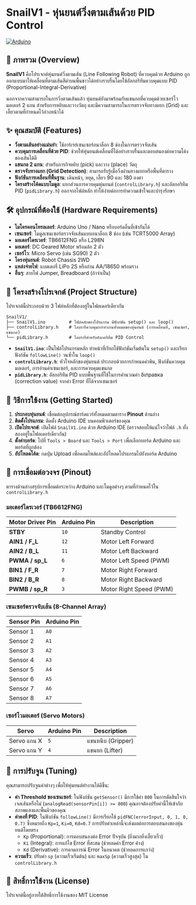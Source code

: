 # SnailV1 - หุ่นยนต์วิ่งตามเส้นด้วย PID Control

[![Arduino](https://img.shields.io/badge/Arduino-00979D?style=for-the-badge&logo=arduino&logoColor=white)](https://www.arduino.cc/)

## 📝 ภาพรวม (Overview)

**SnailV1** คือโปรเจกต์หุ่นยนต์วิ่งตามเส้น (Line Following Robot) ที่ควบคุมด้วย Arduino ถูกออกแบบมาให้เคลื่อนที่ตามเส้นสีดำบนพื้นขาวได้อย่างราบรื่นโดยใช้อัลกอริทึมควบคุมแบบ PID (Proportional-Integral-Derivative)

นอกจากความสามารถในการวิ่งตามเส้นแล้ว หุ่นยนต์ยังมาพร้อมกับแขนกลที่ควบคุมด้วยเซอร์โวมอเตอร์ 2 แกน สำหรับการหยิบและวางวัตถุ และมีความสามารถในการตรวจจับทางแยก (Grid) และเลี้ยวตามที่กำหนดไว้ล่วงหน้าได้

## ✨ คุณสมบัติ (Features)

- **วิ่งตามเส้นอย่างแม่นยำ**: ใช้อาร์เรย์เซนเซอร์อนาล็อก 8 ช่องในการตรวจจับเส้น
- **ควบคุมการเคลื่อนที่ด้วย PID**: ช่วยให้หุ่นยนต์เคลื่อนที่ได้อย่างราบรื่นและตอบสนองต่อความโค้งของเส้นได้ดี
- **แขนกล 2 แกน**: สำหรับภารกิจหยิบ (pick) และวาง (place) วัตถุ
- **ตรวจจับทางแยก (Grid Detection)**: สามารถรับรู้เมื่อวิ่งผ่านทางแยกหรือพื้นที่ตาราง
- **ฟังก์ชันการเคลื่อนที่พื้นฐาน**: เดินหน้า, หยุด, เลี้ยว 90 และ 180 องศา
- **โครงสร้างโค้ดแบบโมดูล**: แยกส่วนการควบคุมหุ่นยนต์ (`controlLibrary.h`) และอัลกอริทึม PID (`pidLibrary.h`) ออกจากไฟล์หลัก ทำให้ง่ายต่อการทำความเข้าใจและบำรุงรักษา

## 🛠️ อุปกรณ์ที่ต้องใช้ (Hardware Requirements)

- **ไมโครคอนโทรลเลอร์**: Arduino Uno / Nano หรือบอร์ดอื่นที่เข้ากันได้
- **เซนเซอร์**: โมดูลเซนเซอร์ตรวจจับเส้นแบบอนาล็อก 8 ช่อง (เช่น TCRT5000 Array)
- **มอเตอร์ไดรเวอร์**: TB6612FNG หรือ L298N
- **มอเตอร์**: DC Geared Motor พร้อมล้อ 2 ตัว
- **เซอร์โว**: Micro Servo (เช่น SG90) 2 ตัว
- **โครงหุ่นยนต์**: Robot Chassis 2WD
- **แหล่งจ่ายไฟ**: แบตเตอรี่ LiPo 2S หรือถ่าน AA/18650 พร้อมราง
- **อื่นๆ**: สายไฟ Jumper, Breadboard (ถ้าจำเป็น)

## 📂 โครงสร้างโปรเจกต์ (Project Structure)

โปรเจกต์นี้ประกอบด้วย 3 ไฟล์หลักที่ต้องอยู่ในโฟลเดอร์เดียวกัน

```
SnailV1/
├── SnailV1.ino         # ไฟล์หลักของโปรแกรม มีฟังก์ชัน setup() และ loop()
├── controlLibrary.h    # ไลบรารีควบคุมการทำงานทั้งหมดของหุ่นยนต์ (การเคลื่อนที่, เซนเซอร์, แขนกล)
└── pidLibrary.h        # ไลบรารีสำหรับอัลกอริทึม PID Control
```

- **`SnailV1.ino`**: เป็นไฟล์โปรแกรมหลัก ทำหน้าที่เรียกใช้ฟังก์ชันเริ่มต้นใน `setup()` และเรียกฟังก์ชัน `followLine()` วนซ้ำใน `loop()`
- **`controlLibrary.h`**: หัวใจหลักของหุ่นยนต์ ประกอบด้วยการกำหนดค่าพิน, ฟังก์ชันควบคุมมอเตอร์, การอ่านค่าเซนเซอร์, และการควบคุมแขนกล
- **`pidLibrary.h`**: อัลกอริทึม PID แบบพื้นฐานที่ใช้ในการคำนวณค่า διправка (correction value) จากค่า Error ที่ได้จากเซนเซอร์

## 🚀 วิธีการใช้งาน (Getting Started)

1.  **ประกอบหุ่นยนต์**: เชื่อมต่ออุปกรณ์ฮาร์ดแวร์ทั้งหมดตามตาราง **Pinout** ด้านล่าง
2.  **ติดตั้งโปรแกรม**: ติดตั้ง Arduino IDE บนคอมพิวเตอร์ของคุณ
3.  **เปิดโปรเจกต์**: เปิดไฟล์ `SnailV1.ino` ด้วย Arduino IDE (ตรวจสอบให้แน่ใจว่าไฟล์ `.h` ทั้งสองอยู่ในโฟลเดอร์เดียวกัน)
4.  **ตั้งค่าบอร์ด**: ไปที่ `Tools > Board` และ `Tools > Port` เพื่อเลือกบอร์ด Arduino และพอร์ตที่ถูกต้อง
5.  **อัปโหลดโค้ด**: กดปุ่ม Upload เพื่อคอมไพล์และอัปโหลดโปรแกรมไปยังบอร์ด Arduino

## 🔌 การเชื่อมต่อวงจร (Pinout)

ตารางด้านล่างสรุปการเชื่อมต่อระหว่าง Arduino และโมดูลต่างๆ ตามที่กำหนดไว้ใน `controlLibrary.h`

### มอเตอร์ไดรเวอร์ (TB6612FNG)

| Motor Driver Pin | Arduino Pin | Description              |
| ---------------- | ----------- | ------------------------ |
| **STBY**         | `10`        | Standby Control          |
| **AIN1 / F_L**   | `12`        | Motor Left Forward       |
| **AIN2 / B_L**   | `11`        | Motor Left Backward      |
| **PWMA / sp_L**  | `6`         | Motor Left Speed (PWM)   |
| **BIN1 / F_R**   | `7`         | Motor Right Forward      |
| **BIN2 / B_R**   | `8`         | Motor Right Backward     |
| **PWMB / sp_R**  | `3`         | Motor Right Speed (PWM)  |

### เซนเซอร์ตรวจจับเส้น (8-Channel Array)

| Sensor Pin | Arduino Pin |
| ---------- | ----------- |
| Sensor 1   | `A0`        |
| Sensor 2   | `A1`        |
| Sensor 3   | `A2`        |
| Sensor 4   | `A3`        |
| Sensor 5   | `A4`        |
| Sensor 6   | `A5`        |
| Sensor 7   | `A6`        |
| Sensor 8   | `A7`        |

### เซอร์โวมอเตอร์ (Servo Motors)

| Servo        | Arduino Pin | Description        |
| ------------ | ----------- | ------------------ |
| Servo แกน X  | `5`         | แขนหนีบ (Gripper)  |
| Servo แกน Y  | `4`         | แขนยก (Lifter)     |

## 🔧 การปรับจูน (Tuning)

คุณสามารถปรับจูนค่าต่างๆ เพื่อให้หุ่นยนต์ทำงานได้ดีขึ้น:

- **ค่า Threshold ของเซนเซอร์**: ในฟังก์ชัน `getSensor()` มีการใช้ค่า `800` ในการตัดสินใจว่าเจอเส้นหรือไม่ (`analogRead(sensorPin[i]) >= 800`) คุณอาจต้องปรับค่านี้ให้เข้ากับสภาพแสงและพื้นผิวของคุณ
- **ค่าคงที่ PID**: ในฟังก์ชัน `followLine()` มีการเรียกใช้ `pidFNC(errorInput, 0, 1, 0, 0.7)` ซึ่งหมายถึง `Kp=1`, `Ki=0`, `Kd=0.7` การปรับค่าเหล่านี้จะส่งผลต่อการตอบสนองของหุ่นยนต์โดยตรง
  - `Kp` (Proportional): การตอบสนองต่อ Error ปัจจุบัน (ยิ่งมากยิ่งเลี้ยวเร็ว)
  - `Ki` (Integral): การแก้ไข Error ที่สะสม (ช่วยลดค่า Error ค้าง)
  - `Kd` (Derivative): การคาดการณ์ Error ในอนาคต (ช่วยลดการแกว่ง)
- **ความเร็ว**: ปรับค่า `sp` (ความเร็วเริ่มต้น) และ `maxSp` (ความเร็วสูงสุด) ใน `controlLibrary.h`

## 📄 สิทธิ์การใช้งาน (License)

โปรเจกต์นี้อยู่ภายใต้สิทธิ์การใช้งานของ MIT License